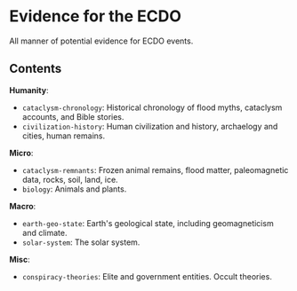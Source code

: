 # Evidence for the ECDO

All manner of potential evidence for ECDO events.

## Contents

**Humanity**:
- `cataclysm-chronology`: Historical chronology of flood myths, cataclysm accounts, and Bible stories.
- `civilization-history`: Human civilization and history, archaelogy and cities, human remains.

**Micro**:
- `cataclysm-remnants`: Frozen animal remains, flood matter, paleomagnetic data, rocks, soil, land, ice.
- `biology`: Animals and plants.

**Macro**:
- `earth-geo-state`: Earth's geological state, including geomagneticism and climate.
- `solar-system`: The solar system.

**Misc**:
- `conspiracy-theories`: Elite and government entities. Occult theories.
